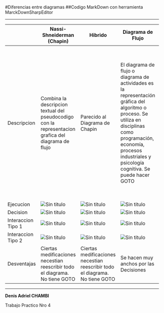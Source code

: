 ﻿#Diferencias entre diagramas
##Codigo MarkDown con herramienta MarckDownSharpEditor
***
|   | **Nassi-Shneiderman (Chapin)** | **Hibrido** | **Diagrama de Flujo** | **C++**|
|---|-----------------------|------------|-----------------------|--------|
|Descripcion | Combina la descripcion textual del pseudocodigo con la representacion grafica del diagrama de flujo |  Parecido al Diagrama de Chapin | El diagrama de flujo o diagrama de actividades es la representación gráfica del algoritmo o proceso. Se utiliza en disciplinas como programación, economía, procesos industriales y psicología cognitiva. Se puede hacer GOTO | C++ es un lenguaje de programación. La intención de su creación fue el extender al lenguaje de programación C mecanismos que permiten la manipulación de objetos. En ese sentido, desde el punto de vista de los lenguajes orientados a objetos, el C++ es un lenguaje híbrido. |
|Ejecucion   | ![Sin titulo](http://drive.google.com/uc?export=view&id=0ByaFDfhxYXDWX3lkdnVuTEx0ZVE) | ![Sin titulo](http://drive.google.com/uc?export=view&id=0ByaFDfhxYXDWX3lkdnVuTEx0ZVE) | ![Sin titulo](http://drive.google.com/uc?export=view&id=0ByaFDfhxYXDWdmJsYXRoQWk2OEk) | ![Sin titulo](http://drive.google.com/uc?export=view&id=0ByaFDfhxYXDWZXRHamRFckZPNm8) |
|Decision    | ![Sin titulo](http://drive.google.com/uc?export=view&id=0ByaFDfhxYXDWOWFULUI4SERKYnM) | ![Sin titulo](http://drive.google.com/uc?export=view&id=0ByaFDfhxYXDWMjNBQjVRTnJxWWs) | ![Sin titulo](http://drive.google.com/uc?export=view&id=0ByaFDfhxYXDWNXBMZ25rQ2doZkk) | ![Sin titulo](http://drive.google.com/uc?export=view&id=0ByaFDfhxYXDWUjFtNEZrV1VoclE) |
|Interaccion Tipo 1 | ![Sin titulo](http://drive.google.com/uc?export=view&id=0ByaFDfhxYXDWTVFHc3c2Wk5TaXc) | ![Sin titulo](http://drive.google.com/uc?export=view&id=0ByaFDfhxYXDWRHRaUGM4WWVVMzQ) | ![Sin titulo](http://drive.google.com/uc?export=view&id=0ByaFDfhxYXDWRU5fQ1NxSW1yN0k)| ![Sin titulo](http://drive.google.com/uc?export=view&id=0ByaFDfhxYXDWanBXVVZ1a3BKUTQ) |
|Interaccion Tipo 2| ![Sin titulo](http://drive.google.com/uc?export=view&id=0ByaFDfhxYXDWUjFCdWM4UWRVUWc) | ![Sin titulo](http://drive.google.com/uc?export=view&id=0ByaFDfhxYXDWaVM5aGtoTEF1Y1E) | ![Sin titulo](http://drive.google.com/uc?export=view&id=0ByaFDfhxYXDWelA3NkM2QWhrZ2M) | ![Sin titulo](http://drive.google.com/uc?export=view&id=0ByaFDfhxYXDWRHNyQzFQMTFOUWM) |
|Desventajas | Ciertas medificaciones necestian reescribir todo el diagrama. No tiene GOTO | Ciertas medificaciones necestian reescribir todo el diagrama. No tiene GOTO | Se hacen muy anchos por las Decisiones | Es el menos abstractos de todos. No se puede usar Pseudocodigo |

***
**Denis Adriel CHAMBI**

Trabajo Practico Nro 4
